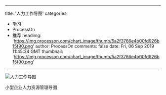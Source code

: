 
---
title: '人力工作导图'
categories: 
 - 学习
 - ProcessOn
 - 推荐
headimg: 'https://img.processon.com/chart_image/thumb/5a2f3766e4b00fd926b15f90.png'
author: ProcessOn
comments: false
date: Fri, 06 Sep 2019 11:45:34 GMT
thumbnail: 'https://img.processon.com/chart_image/thumb/5a2f3766e4b00fd926b15f90.png'
---

<div>   
<img class="thumb" alt="人力工作导图" src="https://img.processon.com/chart_image/thumb/5a2f3766e4b00fd926b15f90.png" referrerpolicy="no-referrer">
<p>小型企业人力资源管理导图</p>  
</div>
            